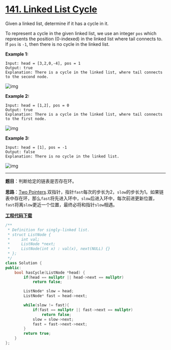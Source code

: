 # [141. Linked List Cycle](https://leetcode.com/problems/linked-list-cycle/)

Given a linked list, determine if it has a cycle in it.

To represent a cycle in the given linked list, we use an integer `pos` which represents the position (0-indexed) in the linked list where tail connects to. If `pos` is `-1`, then there is no cycle in the linked list.

**Example 1:**

```
Input: head = [3,2,0,-4], pos = 1
Output: true
Explanation: There is a cycle in the linked list, where tail connects to the second node.
```

![img](https://assets.leetcode.com/uploads/2018/12/07/circularlinkedlist.png)

**Example 2:**

```
Input: head = [1,2], pos = 0
Output: true
Explanation: There is a cycle in the linked list, where tail connects to the first node.
```

![img](https://assets.leetcode.com/uploads/2018/12/07/circularlinkedlist_test2.png)

**Example 3:**

```
Input: head = [1], pos = -1
Output: false
Explanation: There is no cycle in the linked list.
```

![img](https://assets.leetcode.com/uploads/2018/12/07/circularlinkedlist_test3.png)

-----

**题目**：判断给定的链表是否存在环。

**思路**：[Two Pointers](https://leetcode.com/problems/linked-list-cycle/solution/).双指针，指针`fast`每次的步长为2，`slow`的步长为1。如果链表中存在环，那么`fast`将先进入环中，`slow`后进入环中，每次前进更新位置，`fast`将离`slow`更近一个位置，最终必将和指针`slow`相遇。

[**工程代码下载**](https://github.com/shenkh/leetcode)

```cpp
/**
 * Definition for singly-linked list.
 * struct ListNode {
 *     int val;
 *     ListNode *next;
 *     ListNode(int x) : val(x), next(NULL) {}
 * };
 */
class Solution {
public:
    bool hasCycle(ListNode *head) {
        if(head == nullptr || head->next == nullptr)
            return false;

        ListNode* slow = head;
        ListNode* fast = head->next;

        while(slow != fast){
            if(fast == nullptr || fast->next == nullptr)
                return false;
            slow = slow->next;
            fast = fast->next->next;
        }
        return true;
    }
};
```